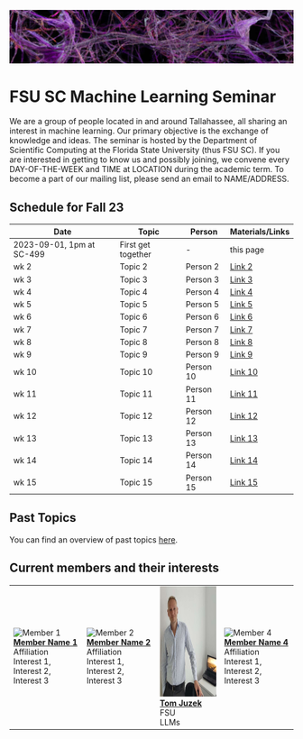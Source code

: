 ![Inspiring_banner](inspiring_banner2.jpg)

# FSU SC Machine Learning Seminar

We are a group of people located in and around Tallahassee, all sharing an interest in machine learning. Our primary objective is the exchange of knowledge and ideas. The seminar is hosted by the Department of Scientific Computing at the Florida State University (thus FSU SC). If you are interested in getting to know us and possibly joining, we convene every DAY-OF-THE-WEEK and TIME at LOCATION during the academic term. To become a part of our mailing list, please send an email to NAME/ADDRESS.

## Schedule for Fall 23

| Date       | Topic        | Person | Materials/Links |
|------------|--------------|--------|-----------------|
| 2023-09-01, 1pm at SC-499 | First get together | - | this page |
| wk 2 | Topic 2      | Person 2 | [Link 2](#) |
| wk 3    | Topic 3      | Person 3 | [Link 3](#) |
| wk 4    | Topic 4      | Person 4 | [Link 4](#) |
| wk 5    | Topic 5      | Person 5 | [Link 5](#) |
| wk 6    | Topic 6      | Person 6 | [Link 6](#) |
| wk 7    | Topic 7      | Person 7 | [Link 7](#) |
| wk 8    | Topic 8      | Person 8 | [Link 8](#) |
| wk 9    | Topic 9      | Person 9 | [Link 9](#) |
| wk 10    | Topic 10      | Person 10 | [Link 10](#) |
| wk 11    | Topic 11      | Person 11 | [Link 11](#) |
| wk 12    | Topic 12      | Person 12 | [Link 12](#) |
| wk 13    | Topic 13      | Person 13 | [Link 13](#) |
| wk 14    | Topic 14      | Person 14 | [Link 14](#) |
| wk 15    | Topic 15      | Person 15 | [Link 15](#) |

## Past Topics

You can find an overview of past topics [here](#). 

## Current members and their interests

|            |            |            |            |
|------------|------------|------------|------------|
| ![Member 1](member1.jpg) <br /> [**Member Name 1**](#) <br /> Affiliation <br /> Interest 1, Interest 2, Interest 3 | ![Member 2](member2.jpg) <br /> [**Member Name 2**](#) <br /> Affiliation <br /> Interest 1, Interest 2, Interest 3 | <img src="member_jpgs/tjuzek2.jpg" alt="tjuzek.jpg" width="196" height="196"> <br /> [**Tom Juzek**](https://modlang.fsu.edu/person/tom-juzek) <br /> FSU <br /> LLMs | ![Member 4](member4.jpg) <br /> [**Member Name 4**](#) <br /> Affiliation <br /> Interest 1, Interest 2, Interest 3 |




